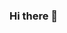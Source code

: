 ### Hi there 👋

<!--
**stevenalp207/stevenalp207** is a ✨ _special_ ✨ repository because its `README.md` (this file) appears on your GitHub profile.

Here are some ideas to get you started:

- 🌱 I’m currently learning industrial electronics...
- 👯 I’m looking to collaborate on some projects...
-->
